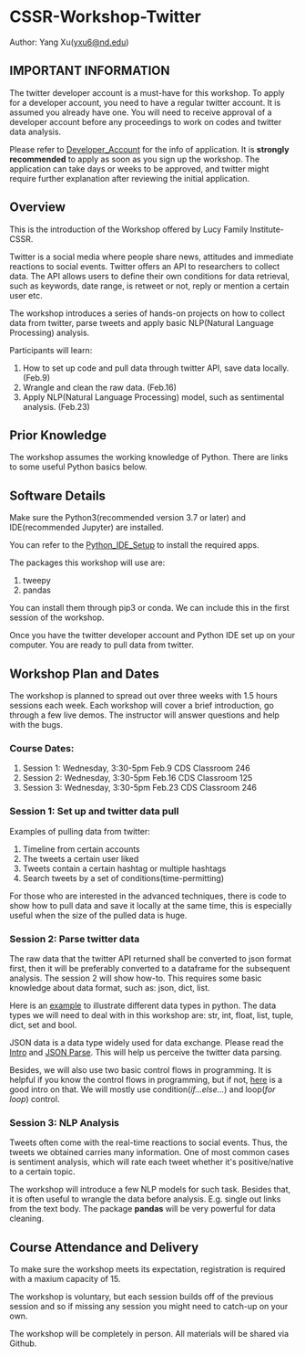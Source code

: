 # CSSR-Workshop-Twitter
Author: Yang Xu(yxu6@nd.edu)

## IMPORTANT INFORMATION

The twitter developer account is a must-have for this workshop. To apply for a developer account, you need to have a regular twitter account. It is assumed you already have one. You will need to receive approval of a developer account before any proceedings to work on codes and twitter data analysis.

Please refer to [Developer_Account](https://github.com/Lucy-Family-Institute/CSSR-Workshop-Twitter/blob/master/Developer_Account.md) for the info of application. It is **strongly recommended** to apply as soon as you sign up the workshop. The application can take days or weeks to be approved, and twitter might require further explanation after reviewing the initial application.

## Overview

This is the introduction of the Workshop offered by Lucy Family Institute-CSSR.

Twitter is a social media where people share news, attitudes and immediate reactions to social events. Twitter offers an API to researchers to collect data. The API allows users to define their own conditions for data retrieval, such as keywords, date range, is retweet or not, reply or mention a certain user etc.

The workshop introduces a series of hands-on projects on how to collect data from twitter, parse tweets and apply basic NLP(Natural Language Processing) analysis.

Participants will learn:
1. How to set up code and pull data through twitter API, save data locally. (Feb.9)
2. Wrangle and clean the raw data. (Feb.16)
3. Apply NLP(Natural Language Processing) model, such as sentimental analysis. (Feb.23)

## Prior Knowledge

The workshop assumes the working knowledge of Python. There are links to some useful Python basics below.

## Software Details

Make sure the Python3(recommended version 3.7 or later) and IDE(recommended Jupyter) are installed.

You can refer to the [Python_IDE_Setup](https://github.com/Lucy-Family-Institute/CSSR-Workshop-Twitter/blob/master/Python_IDE_Setup.md) to install the required apps.

The packages this workshop will use are:
1. tweepy
2. pandas

You can install them through pip3 or conda. We can include this in the first session of the workshop.

Once you have the twitter developer account and Python IDE set up on your computer. You are ready to pull data from twitter.

## Workshop Plan and Dates

The workshop is planned to spread out over three weeks with 1.5 hours sessions each week. Each workshop will cover a brief introduction, go through a few live demos. The instructor will answer questions and help with the bugs.

### Course Dates:

1. Session 1: Wednesday, 3:30-5pm Feb.9 CDS Classroom 246
2. Session 2: Wednesday, 3:30-5pm Feb.16 CDS Classroom 125
3. Session 3: Wednesday, 3:30-5pm Feb.23 CDS Classroom 246

### Session 1: Set up and twitter data pull

Examples of pulling data from twitter:

1. Timeline from certain accounts
2. The tweets a certain user liked
3. Tweets contain a certain hashtag or multiple hashtags
4. Search tweets by a set of conditions(time-permitting)

For those who are interested in the advanced techniques, there is code to show how to pull data and save it locally at the same time, this is especially useful when the size of the pulled data is huge.

### Session 2: Parse twitter data

The raw data that the twitter API returned shall be converted to json format first, then it will be preferably converted to a dataframe for the subsequent analysis. The session 2 will show how-to. This requires some basic knowledge about data format, such as: json, dict, list.

Here is an [example](https://www.w3schools.com/python/python_datatypes.asp) to illustrate different data types in python. The data types we will need to deal with in this workshop are: str, int, float, list, tuple, dict, set and bool.

JSON data is a data type widely used for data exchange. Please read the [Intro](https://www.w3schools.com/js/js_json_intro.asp) and [JSON Parse](https://www.w3schools.com/js/js_json_intro.asp). This will help us perceive the twitter data parsing.

Besides, we will also use two basic control flows in programming. It is helpful if you know the control flows in programming, but if not, [here](https://docs.python.org/3/tutorial/controlflow.html) is a good intro on that. We will mostly use condition(*if...else...*) and loop(*for loop*) control.

### Session 3: NLP Analysis

Tweets often come with the real-time reactions to social events. Thus, the tweets we obtained carries many information. One of most common cases is sentiment analysis, which will rate each tweet whether it's positive/native to a certain topic.

The workshop will introduce a few NLP models for such task. Besides that, it is often useful to wrangle the data before analysis. E.g. single out links from the text body. The package **pandas** will be very powerful for data cleaning.

## Course Attendance and Delivery

To make sure the workshop meets its expectation, registration is required with a maxium capacity of 15.

The workshop is voluntary, but each session builds off of the previous session and so if missing any session you might need to catch-up on your own.

The workshop will be completely in person. All materials will be shared via Github.
